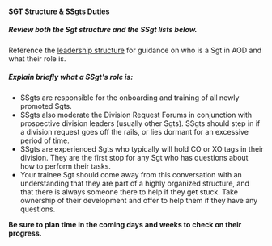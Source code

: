#### SGT Structure & SSgts Duties

##### Review both the Sgt structure and the SSgt lists below.

Reference the [leadership structure](https://tracker.clanaod.net/reports/leadership) for guidance on who is a Sgt in AOD and what their role is.

##### Explain briefly what a SSgt's role is:

* SSgts are responsible for the onboarding and training of all newly promoted Sgts.
* SSgts also moderate the Division Request Forums in conjunction with prospective division leaders (usually other Sgts). SSgts should step in if a division request goes off the rails, or lies dormant for an excessive period of time.
* SSgts are experienced Sgts who typically will hold CO or XO tags in their division. They are the first stop for any Sgt who has questions about how to perform their tasks.
* Your trainee Sgt should come away from this conversation with an understanding that they are part of a highly organized structure, and that there is always someone there to help if they get stuck. Take ownership of their development and offer to help them if they have any questions.
    
**Be sure to plan time in the coming days and weeks to check on their progress.**
